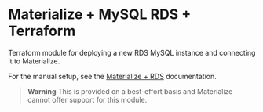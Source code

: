 # Materialize + MySQL RDS + Terraform

Terraform module for deploying a new RDS MySQL instance and connecting it to Materialize.

For the manual setup, see the [Materialize + RDS](TODO) documentation.

> **Warning** This is provided on a best-effort basis and Materialize cannot offer support for this module.
